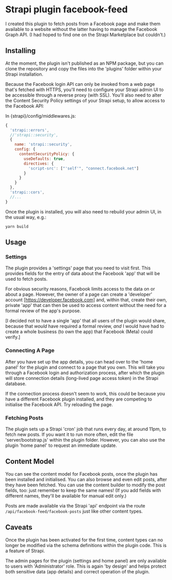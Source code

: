 # Strapi plugin facebook-feed

I created this plugin to fetch posts from a Facebook page and make them available to a website without the latter having to manage the Facebook Graph API. (I had hoped to find one on the Strapi Marketplace but couldn't.)

## Installing

At the moment, the plugin isn't published as an NPM package, but you can clone the repository and copy the files into the 'plugins' folder within your Strapi installation.

Because the Facebook login API can only be invoked from a web page that's fetched with HTTPS, you'll need to configure your Strapi admin UI to be accessible through a reverse proxy (with SSL). You'll also need to alter the Content Security Policy settings of your Strapi setup, to allow access to the Facebook API:

In {strapi}/config/middlewares.js:

```js
{
  'strapi::errors',
  //'strapi::security',
  {
    name: 'strapi::security',
    config: {
      contentSecurityPolicy: {
        useDefaults: true,
        directives: {
          'script-src': ["'self'", "connect.facebook.net"]
        }
      }
    }
  },
  'strapi::cors',
  //...
}
```

Once the plugin is installed, you will also need to rebuild your admin UI, in the usual way, e.g.:

```
yarn build
```

## Usage

### Settings

The plugin provides a 'settings' page that you need to visit first. This provides fields for the entry of data about the Facebook 'app' that will be used to fetch posts.

For obvious security reasons, Facebook limits access to the data on or about a page. However, the owner of a page can create a 'developer' account [https://developer.facebook.com] and, within that, create their own, private 'app' that can then be used to access content without the need for a formal review of the app's purpose.

\[I decided not to have a single 'app' that all users of the plugin would share, because that _would_ have required a formal review, _and_ I would have had to create a whole business (to own the app) that Facebook (Meta) could verify.\]

### Connecting A Page

After you have set up the app details, you can head over to the 'home panel' for the plugin and connect to a page that you own. This will take you through a Facebook login and authorization process, after which the plugin will store connection details (long-lived page access token) in the Strapi database.

If the connection process doesn't seem to work, this could be because you have a different Facebook plugin installed, and they are competing to initialise the Facebook API. Try reloading the page.

### Fetching Posts

The plugin sets up a Strapi 'cron' job that runs every day, at around 11pm, to fetch new posts. If you want it to run more often, edit the file 'server/bootstrap.js' within the plugin folder. However, you can also use the plugin 'home panel' to request an immediate update.

## Content Model

You can see the content model for Facebook posts, once the plugin has been installed and initialised. You can also browse and even edit posts, after they have been fetched. You can use the content builder to modify the post fields, too: just remember to keep the same names! (If you add fields with different names, they'll be available for manual edit only.)

Posts are made available via the Strapi 'api' endpoint via the route `/api/facebook-feed/facebook-posts` just like other content types.

## Caveats

Once the plugin has been activated for the first time, content types can no longer be modified via the schema definitions within the plugin code. This is a feature of Strapi.

The admin pages for the plugin (settings and home panel) are only available to users with 'Administrator' role. This is again 'by design' and helps protect both sensitive data (app details) and correct operation of the plugin.
